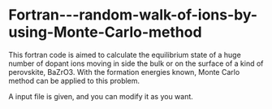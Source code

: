 Fortran---random-walk-of-ions-by-using-Monte-Carlo-method
=========================================================
This fortran code is aimed to calculate the equilibrium state of a huge number of dopant ions 
moving in side the bulk or on the surface of a kind of perovskite, BaZrO3. With the formation 
energies known, Monte Carlo method can be applied to this problem.

A input file is given, and you can modify it as you want.
